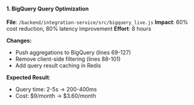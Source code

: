 #### 1. BigQuery Query Optimization

**File**: `/backend/integration-service/src/bigquery_live.js`
**Impact**: 60% cost reduction, 80% latency improvement
**Effort**: 8 hours

**Changes:**

- Push aggregations to BigQuery (lines 69-127)
- Remove client-side filtering (lines 88-101)
- Add query result caching in Redis

**Expected Result**:

- Query time: 2-5s → 200-400ms
- Cost: $9/month → $3.60/month
